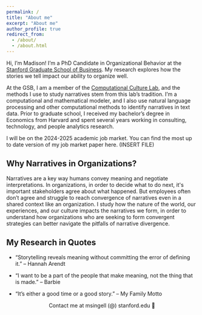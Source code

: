 ```yaml
---
permalink: /
title: "About me"
excerpt: "About me"
author_profile: true
redirect_from: 
  - /about/
  - /about.html
---
```



Hi, I’m Madison! I’m a PhD Candidate in Organizational Behavior at the [Stanford Graduate School of Business](https://www.gsb.stanford.edu/programs/phd/academic-experience/students/madison-singell). My research explores how the stories we tell impact our ability to organize well. 

At the GSB, I am a member of the [Computational Culture Lab](https://www.comp-culture.org/), and the methods I use to study narratives stem from this lab’s tradition. I’m a computational and mathematical modeler, and I also use natural language processing and other computational methods to identify narratives in text data. Prior to graduate school, I received my bachelor’s degree in Economics from Harvard and spent several years working in consulting, technology, and people analytics research. 

I will be on the 2024-2025 academic job market. You can find the most up to date version of my job market paper here. (INSERT FILE)

## Why Narratives in Organizations? 
Narratives are a key way humans convey meaning and negotiate interpretations. In organizations, in order to decide what to do next, it's important stakeholders agree about what happened. But employees often don’t agree and struggle to reach convergence of narratives even in a shared context like an organization. I study how the nature of the world, our experiences, and our culture impacts the narratives we form, in order to understand how organizations who are seeking to form convergent strategies can better navigate the pitfalls of narrative divergence. 

## My Research in Quotes
- “Storytelling reveals meaning without committing the error of defining it.” – Hannah Arendt

- “I want to be a part of the people that make meaning, not the thing that is made.” – Barbie

- “It’s either a good time or a good story.” – My Family Motto

<div align="center">Contact me at msingell (@) stanford.edu 📩</div>
